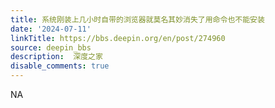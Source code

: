 ```yaml
---
title: 系统刚装上几小时自带的浏览器就莫名其妙消失了用命令也不能安装
date: '2024-07-11'
linkTitle: https://bbs.deepin.org/en/post/274960
source: deepin_bbs
description:  深度之家 
disable_comments: true
---
```

NA
